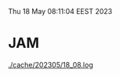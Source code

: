 Thu 18 May 08:11:04 EEST 2023
# JAM
<a href='./cache/202305/18_08.log'>./cache/202305/18_08.log</a>
